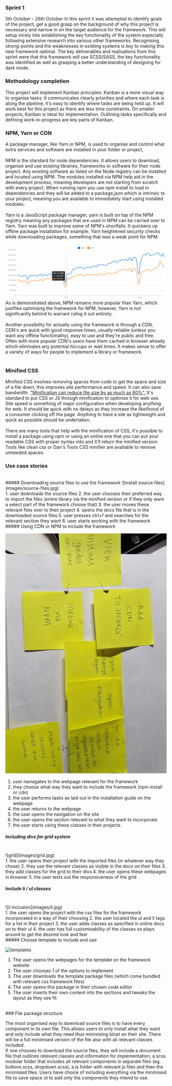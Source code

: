 ### Sprint 1 
5th October - 26th October
In this sprint it was attempted to identify goals of the project, get a good grasp on the background of why this project is necessary and narrow in on the target audience for the framework.  This will setup nicely into establishing the key functionality of the system especially following extensive research into various other frameworks. Recognising strong-points and the weaknesses in existing systems is key to making this new framework optimal. The key deliverables and realisations from this sprint were that this framework will use SCSS/SASS, the key functionality was identified as well as grasping a better understanding of designing  for dark mode. 

### Methodology completion
This project will implement Kanban principles. Kanban is a more visual way to organise tasks. It communicates clearly priorities and where each task is along the pipeline, it's easy to identify where tasks are being held up.  It will work best for this project as there are less time constraints. On smaller projects, Kanban is ideal for implementation. Outlining tasks specifically and defining work-in-progress are key parts of Kanban. 

### NPM, Yarn or CDN
A package manager, like Yarn or NPM, is used to organise and control what extra services and software are installed in your folder or project, 
<br><br>
NPM is the standard for node dependencies. It allows users to download, organise and use existing libraries, frameworks or software for their node project. Any existing software as listed on the Node registry can be installed and located using NPM. The modules installed via NPM help aid in the development process, meaning developers are not starting from scratch with every project. When running npm you use npm install to load in dependencies and they will be added to a package,json which is intrinsic to your project, meaning you are available to immediately start using installed modules.
<br><br>
Yarn is a JavaScript package manager, yarn is built on top of the NPM registry meaning any packages that are used in NPM can be carried over to Yarn. Yarn was built to improve some of NPM's shortfalls. It quickens up offline package installation for example. Yarn heightened security checks while downloading packages, something that was a weak point for NPM.

![Yarn vs NPM](images/npm-yarn-popularity.png)
As is demonstrated above, NPM remains more popular than Yarn, which justifies optimising the framework for NPM, however, Yarn is not significantly behind to warrant ruling it out entirely.
<br><br>
Another possibility for actually using the framework is through a CDN, CDN's are quick with good response times, usually reliable (unless you want any offline functionality), easy to use and they're public and free. Often with more popular CDN's users have them cached in browser already which eliminates any potential hiccups or wait times. It makes sense to offer a variety of ways for people to implement a library or framework.
<br><br>


### Minified CSS
Minified CSS involves removing spaces from code to get the space and size of a file down, this improves site performance and speed. It can also save bandwidth. ["Minification can reduce file size by as much as 60%".](https://www.imperva.com/learn/performance/minification/#:~:text=Minification%20dramatically%20improves%20site%20speed,usage%20while%20surfing%20the%20web.) It's standard to put CSS or JS through minification to optimise it for web use. Site speed is something of major configuration when developing anything for web. It should be quick with no delays as they increase the likelihood of a consumer clicking off the page. Anything to have a site as lightweight and quick as possible should be undertaken.
<br><br>There are many tools that help with the minification of CSS, it's possible to install a package using npm or using an online one that you can put your readable CSS with proper syntax into and it'll return the minified version.  Tools like clean css or Dan's Tools CSS minifier are available to remove unneeded spaces.


### Use case stories

<br>
##### Downloading source files to use the framework
![install source files](images/source-files.jpg)
<br>
1. user downloads the source files
2. the user chooses their preferred way to import the files (entire library via the minified version or if they only want a select part of the framework choose that)
3. the user moves these relevant files over to their project
4. opens the docs file that is in the downloaded source files
5. user presses ctrl+f and searches for the relevant section they want 
6. user starts working with the framework
<br>
##### Using CDN or NPM to include the framework
<br>

![install via cdn or npm](images/cdn-npm.jpg)
<br>
1. user naviagates to the webpage relevant for the framework
2. they choose what way they want to include the framework (npm install or cdn)
3. the user performs tasks as laid out in the installation guide on the webpage
4. the user returns to the webpage
5. the user opens the navigation on the site
6. the user opens the section relevant to what they want to incorporate
7. the user starts using these classes in their projects.
##### Including divs for grid system
<br>
![grid](images/grid.jpg)
<br>
1. the user opens their project with the imported files (in whatever way they chose)
2. they use the relevant classes as visible in the docs on their files
3. they add classes for the grid to their divs 
4. the user opens these webpages in browser 
5. the user tests out the responsiveness of the grid
<br>

##### Include li / ul classes
<br> 
![li inclusion](images/li.jpg)
<br>
1. the user opens the project with the css files for the framework incorporated in a way of their choosing
2. the user located the ul and li tags for a list in their project
3. the user adds classes as specified in online docs on to their ul
4. the user has full customisability of the classes so plays around to get the desired look and feel
<br>
##### Choose template to include and use 
<br>

![templates](images/template.jpg)
<br>
1. The user opens the webpages for the template on the framework website
2. The user chooses 1 of the options to implement
3. The user downloads the template package files (which come bundled with relevant css framework files)
4. The user opens this package in their chosen code editor
5. The user inserts their own content into the sections and tweaks the layout as they see fit
<br>
### File package structure

The most organised way to download source files is to have every component in its own file. This allows users to only install what they want and only include what they need thus minimising bloat on their site. There will be a full minimised version of the file also with all relevant classes included. 
<br>
If one chooses to download the source files, they will include a document file that outlines relevant classes and information for implementation, a scss modular folder that includes all relevant components in separate files (eg. buttons.scss, dropdown.scss), a js folder with relevant js files and then the minimised files. Users have choice of including everything via the minimised file to save space ot to add only the components they intend to use. 